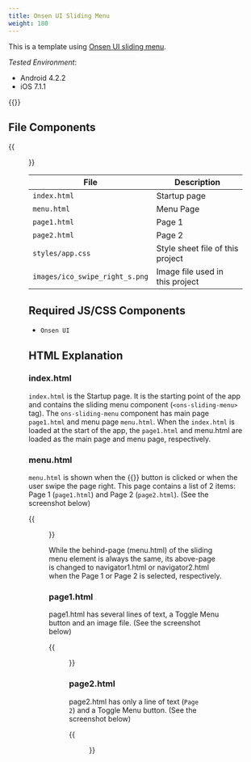 ```yaml
---
title: Onsen UI Sliding Menu
weight: 180
---
```


This is a template using [Onsen UI sliding menu](https://onsen.io/v1/reference/ons-sliding-menu.html).

*Tested Environment*: 

- Android 4.2.2
- iOS 7.1.1

{{<iframeApp src="https://monaca.github.io/project-templates/8-ons-sliding-menu-nav/www/index.html">}}

## File Components                                           

{{<figure src="/images/sampleapp/onsen_ui_sliding_menu/sliding_1.png">}}   

File | Description
-----|-------
| `index.html` | Startup page |
| `menu.html` | Menu Page |
| `page1.html` | Page 1 |
| `page2.html` | Page 2 |
| `styles/app.css` | Style sheet file of this project |
| `images/ico_swipe_right_s.png` | Image file used in this project |

## Required JS/CSS Components

- `Onsen UI`                                       
  
## HTML Explanation                                 

### index.html                                       

`index.html` is the Startup page. It is the starting point of the app and
contains the sliding menu component (`<ons-sliding-menu>` tag). The
`ons-sliding-menu` component has main page `page1.html` and menu page
`menu.html`. When the `index.html` is loaded at the start of the app, the
`page1.html` and menu.html are loaded as the main page and menu page,
respectively.

### menu.html

`menu.html` is shown when the {{<guilabel name="Toggle Menu">}} button is clicked or when the
user swipe the page right. This page contains a list of 2 items: Page 1
(`page1.html`) and Page 2 (`page2.html`). (See the screenshot below)

{{<figure src="/images/sampleapp/onsen_ui_sliding_menu/sliding_3.png" width="300">}}   

While the behind-page (menu.html) of the sliding menu element is always
the same, its above-page is changed to navigator1.html or
navigator2.html when the Page 1 or Page 2 is selected, respectively.

### page1.html

page1.html has several lines of text, a Toggle Menu button and an image
file. (See the screenshot below)

{{<figure src="/images/sampleapp/onsen_ui_sliding_menu/sliding_2.png" width="300">}}   

### page2.html

page2.html has only a line of text (`Page 2`) and a Toggle Menu button.
(See the screenshot below)

{{<figure src="/images/sampleapp/onsen_ui_sliding_menu/sliding_4.png" width="300">}}   
